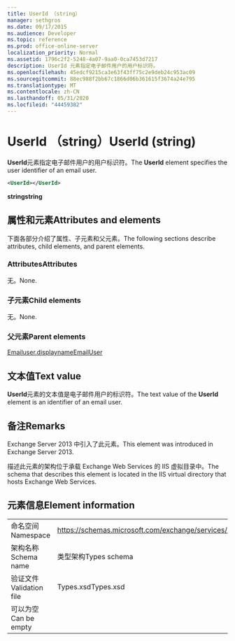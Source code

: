 ```yaml
---
title: UserId （string）
manager: sethgros
ms.date: 09/17/2015
ms.audience: Developer
ms.topic: reference
ms.prod: office-online-server
localization_priority: Normal
ms.assetid: 1796c2f2-5248-4a07-9aa0-0ca7453d7217
description: UserId 元素指定电子邮件用户的用户标识符。
ms.openlocfilehash: 45edcf9215ca3e63f43ff75c2e9deb24c953ac09
ms.sourcegitcommit: 88ec988f2bb67c1866d06b361615f3674a24e795
ms.translationtype: MT
ms.contentlocale: zh-CN
ms.lasthandoff: 05/31/2020
ms.locfileid: "44459382"
---
```

# <a name="userid-string"></a><span data-ttu-id="ec949-103">UserId （string）</span><span class="sxs-lookup"><span data-stu-id="ec949-103">UserId (string)</span></span>

<span data-ttu-id="ec949-104">**UserId**元素指定电子邮件用户的用户标识符。</span><span class="sxs-lookup"><span data-stu-id="ec949-104">The **UserId** element specifies the user identifier of an email user.</span></span> 
  
```XML
<UserId></UserId>
```

 <span data-ttu-id="ec949-105">**string**</span><span class="sxs-lookup"><span data-stu-id="ec949-105">**string**</span></span>
## <a name="attributes-and-elements"></a><span data-ttu-id="ec949-106">属性和元素</span><span class="sxs-lookup"><span data-stu-id="ec949-106">Attributes and elements</span></span>

<span data-ttu-id="ec949-107">下面各部分介绍了属性、子元素和父元素。</span><span class="sxs-lookup"><span data-stu-id="ec949-107">The following sections describe attributes, child elements, and parent elements.</span></span>
  
### <a name="attributes"></a><span data-ttu-id="ec949-108">Attributes</span><span class="sxs-lookup"><span data-stu-id="ec949-108">Attributes</span></span>

<span data-ttu-id="ec949-109">无。</span><span class="sxs-lookup"><span data-stu-id="ec949-109">None.</span></span>
  
### <a name="child-elements"></a><span data-ttu-id="ec949-110">子元素</span><span class="sxs-lookup"><span data-stu-id="ec949-110">Child elements</span></span>

<span data-ttu-id="ec949-111">无。</span><span class="sxs-lookup"><span data-stu-id="ec949-111">None.</span></span>
  
### <a name="parent-elements"></a><span data-ttu-id="ec949-112">父元素</span><span class="sxs-lookup"><span data-stu-id="ec949-112">Parent elements</span></span>

[<span data-ttu-id="ec949-113">Emailuser.displayname</span><span class="sxs-lookup"><span data-stu-id="ec949-113">EmailUser</span></span>](emailuser.md)
  
## <a name="text-value"></a><span data-ttu-id="ec949-114">文本值</span><span class="sxs-lookup"><span data-stu-id="ec949-114">Text value</span></span>

<span data-ttu-id="ec949-115">**UserId**元素的文本值是电子邮件用户的标识符。</span><span class="sxs-lookup"><span data-stu-id="ec949-115">The text value of the **UserId** element is an identifier of an email user.</span></span> 
  
## <a name="remarks"></a><span data-ttu-id="ec949-116">备注</span><span class="sxs-lookup"><span data-stu-id="ec949-116">Remarks</span></span>

<span data-ttu-id="ec949-117">Exchange Server 2013 中引入了此元素。</span><span class="sxs-lookup"><span data-stu-id="ec949-117">This element was introduced in Exchange Server 2013.</span></span>
  
<span data-ttu-id="ec949-118">描述此元素的架构位于承载 Exchange Web Services 的 IIS 虚拟目录中。</span><span class="sxs-lookup"><span data-stu-id="ec949-118">The schema that describes this element is located in the IIS virtual directory that hosts Exchange Web Services.</span></span>
  
## <a name="element-information"></a><span data-ttu-id="ec949-119">元素信息</span><span class="sxs-lookup"><span data-stu-id="ec949-119">Element information</span></span>

|||
|:-----|:-----|
|<span data-ttu-id="ec949-120">命名空间</span><span class="sxs-lookup"><span data-stu-id="ec949-120">Namespace</span></span>  <br/> |https://schemas.microsoft.com/exchange/services/2006/types  <br/> |
|<span data-ttu-id="ec949-121">架构名称</span><span class="sxs-lookup"><span data-stu-id="ec949-121">Schema name</span></span>  <br/> |<span data-ttu-id="ec949-122">类型架构</span><span class="sxs-lookup"><span data-stu-id="ec949-122">Types schema</span></span>  <br/> |
|<span data-ttu-id="ec949-123">验证文件</span><span class="sxs-lookup"><span data-stu-id="ec949-123">Validation file</span></span>  <br/> |<span data-ttu-id="ec949-124">Types.xsd</span><span class="sxs-lookup"><span data-stu-id="ec949-124">Types.xsd</span></span>  <br/> |
|<span data-ttu-id="ec949-125">可以为空</span><span class="sxs-lookup"><span data-stu-id="ec949-125">Can be empty</span></span>  <br/> ||
   


